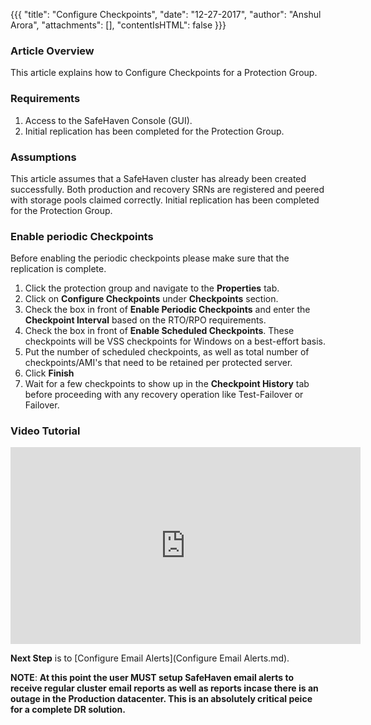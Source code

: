 {{{
  "title": "Configure Checkpoints",
  "date": "12-27-2017",
  "author": "Anshul Arora",
  "attachments": [],
  "contentIsHTML": false
}}}

### Article Overview
This article explains how to Configure Checkpoints for a Protection Group.

### Requirements
1. Access to the SafeHaven Console (GUI).
2. Initial replication has been completed for the Protection Group.

### Assumptions
This article assumes that a SafeHaven cluster has already been created successfully. Both production and recovery SRNs are registered and peered with storage pools claimed correctly. Initial replication has been completed for the Protection Group.

### Enable periodic Checkpoints
Before enabling the periodic checkpoints please make sure that the replication is complete.

1. Click the protection group and navigate to the **Properties** tab.
2. Click on **Configure Checkpoints** under **Checkpoints** section.
3. Check the box in front of **Enable Periodic Checkpoints** and enter the **Checkpoint Interval** based on the RTO/RPO requirements.
4. Check the box in front of **Enable Scheduled Checkpoints**. These checkpoints will be VSS checkpoints for Windows on a best-effort basis.
5. Put the number of scheduled checkpoints, as well as total number of checkpoints/AMI's that need to be retained per protected server.
6. Click **Finish**
7. Wait for a few checkpoints to show up in the **Checkpoint History** tab before proceeding with any recovery operation like Test-Failover or Failover.

### Video Tutorial
<p>
<iframe width="560" height="315" src="https://www.youtube.com/embed/B8VxbbKT094" frameborder="0" gesture="media" allow="encrypted-media" allowfullscreen></iframe>
</p>

**Next Step** is to [Configure Email Alerts](Configure Email Alerts.md).

**NOTE**: **At this point the user MUST setup SafeHaven email alerts to receive regular cluster email reports as well as reports incase there is an outage in the Production datacenter. This is an absolutely critical peice for a complete DR solution.**
